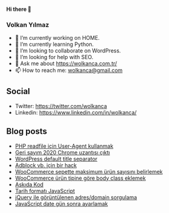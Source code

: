 #### Hi there 👋

### Volkan Yılmaz

- 🔭 I’m currently working on HOME.
- 🌱 I’m currently learning Python.
- 👯 I’m looking to collaborate on WordPress.
- 🤔 I’m looking for help with SEO.
- 💬 Ask me about https://wolkanca.com.tr/
- 📫 How to reach me: wolkanca@gmail.com

## Social
- Twitter: https://twitter.com/wolkanca
- Linkedin: https://www.linkedin.com/in/wolkanca/



## Blog posts
<!-- BLOG-POST-LIST:START -->
- [PHP readfile için User-Agent kullanmak](https://wolkanca.com.tr/php-readfile-icin-user-agent-kullanmak/)
- [Geri sayım 2020 Chrome uzantısı çıktı](https://wolkanca.com.tr/geri-sayim-2020-chrome-uzantisi-cikti/)
- [WordPress default title separator](https://wolkanca.com.tr/wordpress-default-title-separator/)
- [Adblock vb. için  bir hack](https://wolkanca.com.tr/adblock-vb-icin-bir-hack/)
- [WooCommerce sepette maksimum ürün sayısını belirlemek](https://wolkanca.com.tr/woocommerce-sepette-maksimum-urun-sayisini-belirlemek/)
- [WooCommerce ürün tipine göre body class eklemek](https://wolkanca.com.tr/woocommerce-urun-tipine-gore-body-class-eklemek/)
- [Askıda Kod](https://wolkanca.com.tr/askida-kod/)
- [Tarih formatı JavaScript](https://wolkanca.com.tr/tarih-formati-javascript/)
- [jQuery ile görüntülenen adres/domain sorgulama](https://wolkanca.com.tr/jquery-ile-goruntulenen-adres-domain-sorgulama/)
- [JavaScript date gün sonra ayarlamak](https://wolkanca.com.tr/javascript-date-gun-sonra-ayarlamak/)
<!-- BLOG-POST-LIST:END -->
